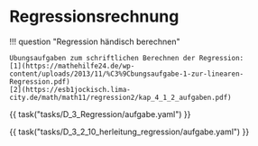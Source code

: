 # Regressionsrechnung

!!! question "Regression händisch berechnen"
    
    Übungsaufgaben zum schriftlichen Berechnen der Regression:
    [1](https://mathehilfe24.de/wp-content/uploads/2013/11/%C3%9Cbungsaufgabe-1-zur-linearen-Regression.pdf)
    [2](https://esb1jockisch.lima-city.de/math/math11/regression2/kap_4_1_2_aufgaben.pdf)

{{ task("tasks/D_3_Regression/aufgabe.yaml") }}

{{ task("tasks/D_3_2_10_herleitung_regression/aufgabe.yaml") }}
